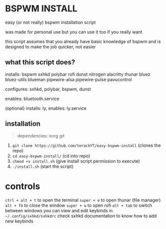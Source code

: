 # BSPWM INSTALL

easy (or not really) bspwm installation script

was made for personal use but you can use it too if you really want

this script assumes that you already have basic knowledge of bspwm and is designed to make the job quicker, not easier

## what this script does?

installs: bspwm sxhkd polybar rofi dunst nitrogen alacritty thunar bluez bluez-utils blueman pipewire-alsa pipewire-pulse pavucontrol

configures: sxhkd, polybar, bspwm, dunst

enables: bluetooth.service

(optional) installs: ly, enables: ly.service

## installation

> dependencies:
> xorg git

1. `git clone https://github.com/terackYT/easy-bspwm-install`  (clones the repo)
2. `cd easy-bspwm-install/`  (cd into repo)
3. `chmod +x install.sh`  (give install script permission to execute)
4. `./install.sh`  (start the script)

# controls
`ctrl + alt + t` to open the terminal
`super + e` to open thunar (file manager)
`alt + f4` to close the window
`super + w` to open rofi
`alt + tab` to switch between windows
you can view and edit keybinds in `~/.config/sxhkd/sxhkdrc`
check sxhkd documentation to know how to add new keybinds

